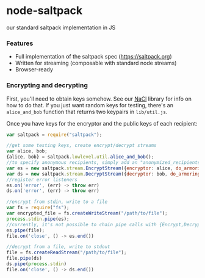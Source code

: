 # node-saltpack
our standard saltpack implementation in JS

### Features
- Full implementation of the saltpack spec (https://saltpack.org)
- Written for streaming (composable with standard node streams)
- Browser-ready

### Encrypting and decrypting
First, you'll need to obtain keys somehow. See our [NaCl](https://github.com/keybase/node-nacl) library for info on how to do that. If you just want random keys for testing, there's an `alice_and_bob` function that returns two keypairs in `lib/util.js`.

Once you have keys for the encryptor and the public keys of each recipient:

```js
var saltpack = require("saltpack");

//get some testing keys, create encrypt/decrypt streams
var alice, bob;
{alice, bob} = saltpack.lowlevel.util.alice_and_bob();
//to specify anonymous recipients, simply add an "anonymized_recipients" argument to the dict, with "null" in place of a public key for each recipient you want to hide.
var es = new saltpack.stream.EncryptStream({encryptor: alice, do_armoring: true, recipients: [bob.publicKey]})
var ds = new saltpack.stream.DecryptStream({decryptor: bob, do_armoring: true})
//register error listeners
es.on('error', (err) -> throw err)
ds.on('error', (err) -> throw err)

//encrypt from stdin, write to a file
var fs = require("fs");
var encrypted_file = fs.createWriteStream("/path/to/file");
process.stdin.pipe(es);
//currently, it's not possible to chain pipe calls with {Encrypt,Decrypt}Streams, i.e. process.stdin.pipe(es).pipe(file) - this change may come down the line, but for now we just have to use the extra line.
es.pipe(file);
file.on('close', () -> es.end())

//decrypt from a file, write to stdout
file = fs.createReadStream("/path/to/file");
file.pipe(ds)
ds.pipe(process.stdin)
file.on('close', () -> ds.end())
```
